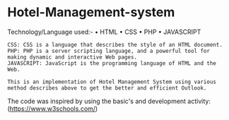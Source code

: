 # Hotel-Management-system
Technology/Language used:-
  •	HTML
  •	CSS
  •	PHP
  •	JAVASCRIPT
```HTML: We can create your own Website.
CSS: CSS is a language that describes the style of an HTML document.
PHP: PHP is a server scripting language, and a powerful tool for making dynamic and interactive Web pages.
JAVASCRIPT: JavaScript is the programming language of HTML and the Web.
```
```
This is an implementation of Hotel Management System using various method describes above to get the better and efficient Outlook.
```
The code was inspired by using the basic's and development activity:
(https://www.w3schools.com/)
